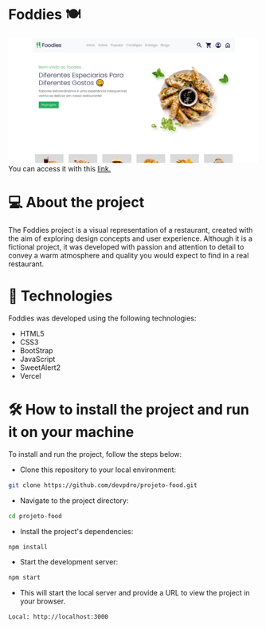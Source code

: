 # Foddies 🍽️
![Alt text](images/readme/post1.png)
You can access it with this [link.](https://projeto-food-two.vercel.app/)
# 💻 About the project 
The Foddies project is a visual representation of a restaurant, created with the aim of exploring design concepts and user experience. Although it is a fictional project, it was developed with passion and attention to detail to convey a warm atmosphere and quality you would expect to find in a real restaurant.
# 🚀 Technologies 
Foddies was developed using the following technologies:

- HTML5
- CSS3
- BootStrap
- JavaScript
- SweetAlert2
- Vercel
# 🛠️ How to install the project and run it on your machine
To install and run the project, follow the steps below:

- Clone this repository to your local environment:
```bash
git clone https://github.com/devpdro/projeto-food.git
```
- Navigate to the project directory:
```bash
cd projeto-food
```
- Install the project's dependencies:
```bash
npm install
```
- Start the development server:
```bash
npm start
```
- This will start the local server and provide a URL to view the project in your browser.
```bash
Local: http://localhost:3000
```
